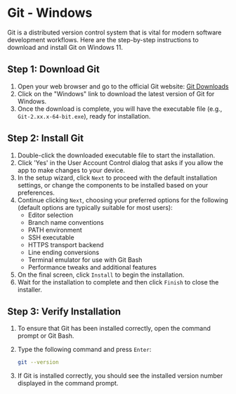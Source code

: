 # Git - Windows

Git is a distributed version control system that is vital for modern software development workflows. Here are the step-by-step instructions to download and install Git on Windows 11.

## Step 1: Download Git

1. Open your web browser and go to the official Git website: [Git Downloads](https://git-scm.com/downloads)
2. Click on the "Windows" link to download the latest version of Git for Windows.
3. Once the download is complete, you will have the executable file (e.g., `Git-2.xx.x-64-bit.exe`), ready for installation.

## Step 2: Install Git

1. Double-click the downloaded executable file to start the installation.
2. Click 'Yes' in the User Account Control dialog that asks if you allow the app to make changes to your device.
3. In the setup wizard, click `Next` to proceed with the default installation settings, or change the components to be installed based on your preferences.
4. Continue clicking `Next`, choosing your preferred options for the following (default options are typically suitable for most users):
    - Editor selection
    - Branch name conventions
    - PATH environment
    - SSH executable
    - HTTPS transport backend
    - Line ending conversions
    - Terminal emulator for use with Git Bash
    - Performance tweaks and additional features
5. On the final screen, click `Install` to begin the installation.
6. Wait for the installation to complete and then click `Finish` to close the installer.

## Step 3: Verify Installation

1. To ensure that Git has been installed correctly, open the command prompt or Git Bash.
2. Type the following command and press `Enter`:

    ```bash
    git --version
    ```

3. If Git is installed correctly, you should see the installed version number displayed in the command prompt.